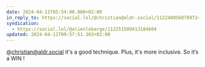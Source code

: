 ```yaml
---
date: 2024-04-11T05:54:00.000+02:00
in_reply_to: https://social.lol/@christian@aldr.social/112248056078972463
syndication:
  - https://social.lol/@alienlebarge/112251509413184604
updated: 2024-04-11T09:57:51.302+02:00
---
```


@christian@aldr.social it's a good technique. Plus, it's more inclusive.
So it’s a WIN !
